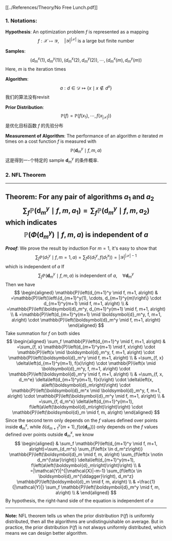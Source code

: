 [[../References/Theory/No Free Lunch.pdf]]
### 1. Notations:

**Hypothesis**:
An optimization problem $f$ is represented as a mapping
$$
f: \mathcal{X} \mapsto \mathcal{Y}, \quad|\mathcal{Y}|^{|\mathcal{X}|} \text { is a large but finite number }
$$

**Samples**:
$$
\left(d_m^x(1), d_m^y(1)\right),\left(d_m^x(2), d_m^y(2)\right), \cdots,\left(d_m^x(m), d_m^y(m)\right)
$$
Here, $m$ is the iteration times

**Algorithm**:
$$
a: d \in \mathcal{D} \mapsto\left\{x \mid x \notin d^x\right\}
$$
我们的算法没有revisit

**Prior Distribution**:
$$
\mathbb{P}(f)=\mathbb{P}\left(f\left(x_1\right), \cdots, f\left(x_{|\mathcal{X}|}\right)\right)
$$
是优化目标函数 $f$ 的先验分布

**Measurement of Algorithm**:
The performance of an algorithm $a$ iterated $m$ times on a cost function $f$ is measured with
$$
\mathbb{P}\left(\boldsymbol{d}_m^y \mid f, m, a\right)
$$
这是得到一-个特定的 sample $\boldsymbol{d}_m^y$ 的条件概率.

### 2. NFL Theorem
---
**Theorem**: For any pair of algorithms $a_1$ and $a_2$
$$
\sum_f \mathbb{P}\left(\boldsymbol{d}_m^y \mid f, m, a_1\right)=\sum_f \mathbb{P}\left(\boldsymbol{d}_m^y \mid f, m, a_2\right)
$$
which indicates
$$
\mathbb{P}\left(\Phi\left(\boldsymbol{d}_m^y\right) \mid f, m, a\right) \text { is independent of } a
$$
---
***Proof***: We prove the result by induction
For $m=1$, it's easy to show that
$$
\sum_f \mathbb{P}\left(d_1^y \mid f, m=1, a\right)=\sum_f \delta\left(d_1^y, f\left(d_1^x\right)\right)=|\mathcal{Y}|^{|\mathcal{X}|-1}
$$
which is independent of $a$
If
$$
\sum_f \mathbb{P}\left(\boldsymbol{d}_m^y \mid f, m, a\right) \text { is independent of } a, \quad \forall \boldsymbol{d}_m^y
$$
Then we have
$$
\begin{aligned}
\mathbb{P}\left(d_{m+1}^y \mid f, m+1, a\right) & =\mathbb{P}\left(\left\{d_{m+1}^y(1), \cdots, d_{m+1}^y(m)\right\} \cdot d_{m+1}^y(m+1) \mid f, m+1, a\right) \\
& =\mathbb{P}\left(\boldsymbol{d}_m^y, d_{m+1}^y(m+1) \mid f, m+1, a\right) \\
& =\mathbb{P}\left(d_{m+1}^y(m+1) \mid \boldsymbol{d}_m^y, f, m+1, a\right) \cdot \mathbb{P}\left(\boldsymbol{d}_m^y \mid f, m+1, a\right)
\end{aligned}
$$
Take summation for $f$ on both sides
$$
\begin{aligned}
\sum_f \mathbb{P}\left(d_{m+1}^y \mid f, m+1, a\right) & =\sum_{f, x} \mathbb{P}\left(d_{m+1}^y(m+1) \mid f, x\right) \cdot \mathbb{P}\left(x \mid \boldsymbol{d}_m^y, f, m+1, a\right) \cdot \mathbb{P}\left(\boldsymbol{d}_m^y \mid f, m+1, a\right) \\
& =\sum_{f, x} \delta\left(d_{m+1}^y(m+1), f(x)\right) \cdot \mathbb{P}\left(x \mid \boldsymbol{d}_m^y, f, m+1, a\right) \cdot \mathbb{P}\left(\boldsymbol{d}_m^y \mid f, m+1, a\right) \\
& =\sum_{f, x, d_m^e} \delta\left(d_{m+1}^y(m+1), f(x)\right) \cdot \delta\left(x, a\left(\boldsymbol{d}_m\right)\right) \cdot \mathbb{P}\left(\boldsymbol{d}_m^x \mid \boldsymbol{d}_m^y, f, m+1, a\right) \cdot \mathbb{P}\left(\boldsymbol{d}_m^y \mid f, m+1, a\right) \\
& =\sum_{f, d_m^x} \delta\left(d_{m+1}^y(m+1), f\left(a\left(\boldsymbol{d}_m\right)\right)\right) \cdot \mathbb{P}\left(\boldsymbol{d}_m \mid f, m, a\right)
\end{aligned}
$$
Since the second term only depends on the $f$ values defined over points inside $\boldsymbol{d}_m^x$, while $\delta\left(d_{m+1}^y(m+1), f\left(a\left(\boldsymbol{d}_m\right)\right)\right)$ only depends on the $f$ values defined over points outside $\boldsymbol{d}_m^x$, we know
$$
\begin{aligned}
& \sum_f \mathbb{P}\left(d_{m+1}^y \mid f, m+1, a\right)=\sum_{d_m^s} \sum_{f\left(x \in d_m^z\right)} \mathbb{P}\left(\boldsymbol{d}_m \mid f, m, a\right) \sum_{f\left(x \notin d_m^{\star}\right)} \delta\left(d_{m+1}^y(m+1), f\left(a\left(\boldsymbol{d}_m\right)\right)\right) \\
& =|\mathcal{Y}|^{|\mathcal{X}|-m-1} \sum_{f\left(x \in \boldsymbol{d}_m^{\ddagger}\right), d_m^z} \mathbb{P}\left(\boldsymbol{d}_m \mid f, m, a\right) \\
& =\frac{1}{|\mathcal{Y}|} \sum_f \mathbb{P}\left(\boldsymbol{d}_m^y \mid f, m, a\right) \\
&
\end{aligned}
$$
By hypothesis, the right-hand side of the equation is independent of $a$

---
**Note:** NFL theorem tells us when the prior distribution $\mathbb{P}(f)$ is uniformly distributed, then all the algorithms are undistinguishable on average. But in practice, the prior distribution $\mathbb{P}(f)$ is not always uniformly distributed, which means we can design better algorithm.